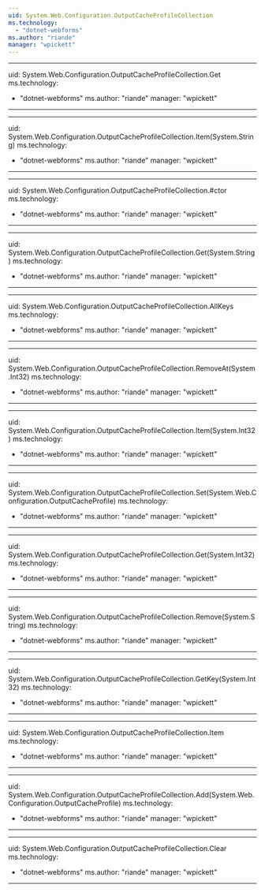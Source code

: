 ```yaml
---
uid: System.Web.Configuration.OutputCacheProfileCollection
ms.technology: 
  - "dotnet-webforms"
ms.author: "riande"
manager: "wpickett"
---
```


---
uid: System.Web.Configuration.OutputCacheProfileCollection.Get
ms.technology: 
  - "dotnet-webforms"
ms.author: "riande"
manager: "wpickett"
---

---
uid: System.Web.Configuration.OutputCacheProfileCollection.Item(System.String)
ms.technology: 
  - "dotnet-webforms"
ms.author: "riande"
manager: "wpickett"
---

---
uid: System.Web.Configuration.OutputCacheProfileCollection.#ctor
ms.technology: 
  - "dotnet-webforms"
ms.author: "riande"
manager: "wpickett"
---

---
uid: System.Web.Configuration.OutputCacheProfileCollection.Get(System.String)
ms.technology: 
  - "dotnet-webforms"
ms.author: "riande"
manager: "wpickett"
---

---
uid: System.Web.Configuration.OutputCacheProfileCollection.AllKeys
ms.technology: 
  - "dotnet-webforms"
ms.author: "riande"
manager: "wpickett"
---

---
uid: System.Web.Configuration.OutputCacheProfileCollection.RemoveAt(System.Int32)
ms.technology: 
  - "dotnet-webforms"
ms.author: "riande"
manager: "wpickett"
---

---
uid: System.Web.Configuration.OutputCacheProfileCollection.Item(System.Int32)
ms.technology: 
  - "dotnet-webforms"
ms.author: "riande"
manager: "wpickett"
---

---
uid: System.Web.Configuration.OutputCacheProfileCollection.Set(System.Web.Configuration.OutputCacheProfile)
ms.technology: 
  - "dotnet-webforms"
ms.author: "riande"
manager: "wpickett"
---

---
uid: System.Web.Configuration.OutputCacheProfileCollection.Get(System.Int32)
ms.technology: 
  - "dotnet-webforms"
ms.author: "riande"
manager: "wpickett"
---

---
uid: System.Web.Configuration.OutputCacheProfileCollection.Remove(System.String)
ms.technology: 
  - "dotnet-webforms"
ms.author: "riande"
manager: "wpickett"
---

---
uid: System.Web.Configuration.OutputCacheProfileCollection.GetKey(System.Int32)
ms.technology: 
  - "dotnet-webforms"
ms.author: "riande"
manager: "wpickett"
---

---
uid: System.Web.Configuration.OutputCacheProfileCollection.Item
ms.technology: 
  - "dotnet-webforms"
ms.author: "riande"
manager: "wpickett"
---

---
uid: System.Web.Configuration.OutputCacheProfileCollection.Add(System.Web.Configuration.OutputCacheProfile)
ms.technology: 
  - "dotnet-webforms"
ms.author: "riande"
manager: "wpickett"
---

---
uid: System.Web.Configuration.OutputCacheProfileCollection.Clear
ms.technology: 
  - "dotnet-webforms"
ms.author: "riande"
manager: "wpickett"
---
